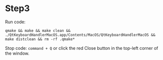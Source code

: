 # Step3

Run code:

```console
qmake && make && make clean && ./QtKeyboardHandlerMacOS.app/Contents/MacOS/QtKeyboardHandlerMacOS && make distclean && rm -rf .qmake*
```

Stop code:
`command + Q` or click the red Close button in the top-left corner of the window.